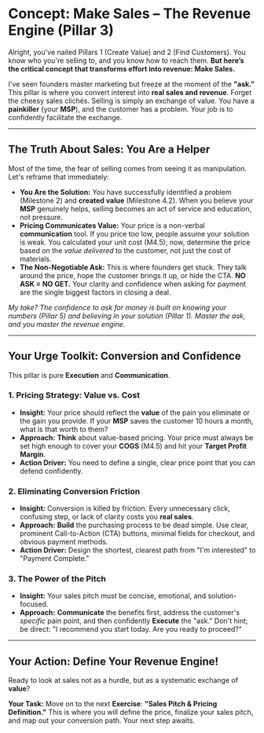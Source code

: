 # Concept: Make Sales – The Revenue Engine (Pillar 3)

Alright, you’ve nailed Pillars 1 (Create Value) and 2 (Find Customers). You know who you're selling to, and you know how to reach them. **But here’s the critical concept that transforms effort into revenue: Make Sales.**

I've seen founders master marketing but freeze at the moment of the **"ask."** This pillar is where you convert interest into **real sales and revenue**. Forget the cheesy sales clichés. Selling is simply an exchange of value. You have a **painkiller** (your **MSP**), and the customer has a problem. Your job is to confidently facilitate the exchange.

---

## The Truth About Sales: You Are a Helper

Most of the time, the fear of selling comes from seeing it as manipulation. Let's reframe that immediately:

* **You Are the Solution:** You have successfully identified a problem (Milestone 2) and **created value** (Milestone 4.2). When you believe your **MSP** genuinely helps, selling becomes an act of service and education, not pressure.
* **Pricing Communicates Value:** Your price is a non-verbal **communication** tool. If you price too low, people assume your solution is weak. You calculated your unit cost (M4.5); now, determine the price based on the *value delivered* to the customer, not just the cost of materials.
* **The Non-Negotiable Ask:** This is where founders get stuck. They talk around the price, hope the customer brings it up, or hide the CTA. **NO ASK = NO GET.** Your clarity and confidence when asking for payment are the single biggest factors in closing a deal.

*My take? The confidence to ask for money is built on knowing your numbers (Pillar 5) and believing in your solution (Pillar 1). Master the ask, and you master the revenue engine.*

---

## Your Urge Toolkit: Conversion and Confidence

This pillar is pure **Execution** and **Communication**.

### 1. Pricing Strategy: Value vs. Cost

* **Insight:** Your price should reflect the **value** of the pain you eliminate or the gain you provide. If your **MSP** saves the customer 10 hours a month, what is that worth to them?
* **Approach:** **Think** about value-based pricing. Your price must always be set high enough to cover your **COGS** (M4.5) and hit your **Target Profit Margin**.
* **Action Driver:** You need to define a single, clear price point that you can defend confidently.

### 2. Eliminating Conversion Friction

* **Insight:** Conversion is killed by friction. Every unnecessary click, confusing step, or lack of clarity costs you **real sales**.
* **Approach:** **Build** the purchasing process to be dead simple. Use clear, prominent Call-to-Action (CTA) buttons, minimal fields for checkout, and obvious payment methods.
* **Action Driver:** Design the shortest, clearest path from "I'm interested" to "Payment Complete."

### 3. The Power of the Pitch

* **Insight:** Your sales pitch must be concise, emotional, and solution-focused.
* **Approach:** **Communicate** the benefits first, address the customer's *specific* pain point, and then confidently **Execute** the "ask." Don't hint; be direct: "I recommend you start today. Are you ready to proceed?"

---

## Your Action: Define Your Revenue Engine!

Ready to look at sales not as a hurdle, but as a systematic exchange of **value**?

**Your Task:** Move on to the next **Exercise**: **"Sales Pitch & Pricing Definition."** This is where you will define the price, finalize your sales pitch, and map out your conversion path. Your next step awaits.